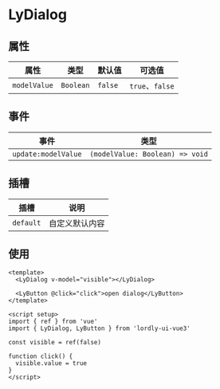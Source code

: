 # LyDialog

## 属性

| 属性 | 类型 | 默认值 | 可选值 |
|--------------|-----------|---------|-----------------|
| `modelValue` | `Boolean` | `false` | `true`、`false` |

## 事件

| 事件 | 类型 |
|---------------------|---------------------------|
| `update:modelValue` | `(modelValue: Boolean) => void` |

## 插槽

| 插槽 | 说明 |
|-----------|---------------|
| `default` | 自定义默认内容 |

## 使用

```vue
<template>
  <LyDialog v-model="visible"></LyDialog>
  
  <LyButton @click="click">open dialog</LyButton>
</template>

<script setup>
import { ref } from 'vue'
import { LyDialog, LyButton } from 'lordly-ui-vue3'

const visible = ref(false)

function click() {
  visible.value = true
}
</script>
```